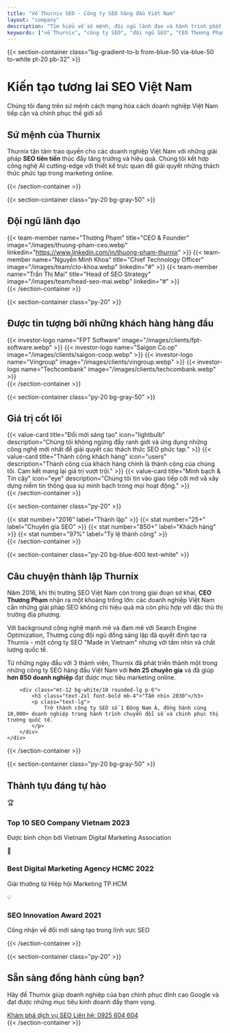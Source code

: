 ```yaml
---
title: "Về Thurnix SEO - Công ty SEO hàng đầu Việt Nam"
layout: "company"
description: "Tìm hiểu về sứ mệnh, đội ngũ lãnh đạo và hành trình phát triển của Thurnix - công ty dịch vụ SEO chuyên nghiệp tại Việt Nam"
keywords: ["về Thurnix", "công ty SEO", "đội ngũ SEO", "CEO Thương Phạm"]
---
```


{{< section-container class="bg-gradient-to-b from-blue-50 via-blue-50 to-white pt-20 pb-32" >}}
    <div class="text-center">
        <h1 class="text-4xl md:text-5xl font-bold mb-6">Kiến tạo tương lai <strong>SEO Việt Nam</strong></h1>
        <p class="text-xl text-gray-600 mb-16">Chúng tôi đang trên sứ mệnh cách mạng hóa cách doanh nghiệp Việt Nam tiếp cận và chinh phục thế giới số</p>
        <div class="max-w-3xl mx-auto bg-white rounded-xl shadow-sm p-8">
            <h2 class="text-3xl font-bold mb-4">Sứ mệnh của Thurnix</h2>
            <p class="text-xl text-gray-600">
                Thurnix tận tâm trao quyền cho các doanh nghiệp Việt Nam với những giải pháp <strong>SEO tiên tiến</strong> thúc đẩy tăng trưởng và hiệu quả. Chúng tôi kết hợp công nghệ AI cutting-edge với thiết kế trực quan để giải quyết những thách thức phức tạp trong marketing online.
            </p>
        </div>
    </div>
{{< /section-container >}}

{{< section-container class="py-20 bg-gray-50" >}}
    <div class="max-w-6xl mx-auto">
        <h2 class="text-3xl font-bold text-center mb-12">Đội ngũ lãnh đạo</h2>
        <div class="grid grid-cols-1 md:grid-cols-3 gap-8">
            {{< team-member 
                name="Thương Phạm"
                title="CEO & Founder"
                image="/images/thuong-pham-ceo.webp"
                linkedin="https://www.linkedin.com/in/thuong-pham-thurnix"
            >}}
            {{< team-member 
                name="Nguyễn Minh Khoa"
                title="Chief Technology Officer"
                image="/images/team/cto-khoa.webp"
                linkedin="#"
            >}}
            {{< team-member 
                name="Trần Thị Mai"
                title="Head of SEO Strategy"
                image="/images/team/head-seo-mai.webp"
                linkedin="#"
            >}}
        </div>
    </div>
{{< /section-container >}}

{{< section-container class="py-20" >}}
    <div class="max-w-6xl mx-auto">
        <h2 class="text-3xl font-bold text-center mb-12">Được tin tượng bởi những khách hàng hàng đầu</h2>
        <div class="grid grid-cols-2 md:grid-cols-4 gap-8 items-center">
            {{< investor-logo name="FPT Software" image="/images/clients/fpt-software.webp" >}}
            {{< investor-logo name="Saigon Co.op" image="/images/clients/saigon-coop.webp" >}}
            {{< investor-logo name="Vingroup" image="/images/clients/vingroup.webp" >}}
            {{< investor-logo name="Techcombank" image="/images/clients/techcombank.webp" >}}
        </div>
    </div>
{{< /section-container >}}

{{< section-container class="py-20 bg-gray-50" >}}
    <div class="max-w-6xl mx-auto">
        <h2 class="text-3xl font-bold text-center mb-12">Giá trị cốt lõi</h2>
        <div class="grid grid-cols-1 md:grid-cols-3 gap-8">
            {{< value-card 
                title="Đổi mới sáng tạo"
                icon="lightbulb"
                description="Chúng tôi không ngừng đẩy ranh giới và ứng dụng những công nghệ mới nhất để giải quyết các thách thức SEO phức tạp."
            >}}
            {{< value-card 
                title="Thành công khách hàng"
                icon="users"
                description="Thành công của khách hàng chính là thành công của chúng tôi. Cam kết mang lại giá trị vượt trội."
            >}}
            {{< value-card 
                title="Minh bạch & Tin cậy"
                icon="eye"
                description="Chúng tôi tin vào giao tiếp cởi mở và xây dựng niềm tin thông qua sự minh bạch trong mọi hoạt động."
            >}}
        </div>
    </div>
{{< /section-container >}}

{{< section-container class="py-20" >}}
    <div class="max-w-6xl mx-auto">
        <div class="grid grid-cols-1 md:grid-cols-4 gap-8 text-center">
            {{< stat number="2016" label="Thành lập" >}}
            {{< stat number="25+" label="Chuyên gia SEO" >}}
            {{< stat number="850+" label="Khách hàng" >}}
            {{< stat number="97%" label="Tỷ lệ thành công" >}}
        </div>
    </div>
{{< /section-container >}}

{{< section-container class="py-20 bg-blue-600 text-white" >}}
    <div class="max-w-4xl mx-auto text-center">
        <h2 class="text-3xl md:text-4xl font-bold mb-6">Câu chuyện thành lập Thurnix</h2>
        <div class="text-lg leading-relaxed space-y-6">
            <p>
                Năm 2016, khi thị trường SEO Việt Nam còn trong giai đoạn sơ khai, <strong>CEO Thương Phạm</strong> nhận ra một khoảng trống lớn: các doanh nghiệp Việt Nam cần những giải pháp SEO không chỉ hiệu quả mà còn phù hợp với đặc thù thị trường địa phương.
            </p>
            <p>
                Với background công nghệ mạnh mẽ và đam mê với Search Engine Optimization, Thương cùng đội ngũ đồng sáng lập đã quyết định tạo ra Thurnix - một công ty SEO "Made in Vietnam" nhưng với tầm nhìn và chất lượng quốc tế.
            </p>
            <p>
                Từ những ngày đầu với 3 thành viên, Thurnix đã phát triển thành một trong những công ty SEO hàng đầu Việt Nam với <strong>hơn 25 chuyên gia</strong> và đã giúp <strong>hơn 850 doanh nghiệp</strong> đạt được mục tiêu marketing online.
            </p>
        </div>
        
        <div class="mt-12 bg-white/10 rounded-lg p-6">
            <h3 class="text-2xl font-bold mb-4">"Tầm nhìn 2030"</h3>
            <p class="text-lg">
                Trở thành công ty SEO số 1 Đông Nam Á, đồng hành cùng 10,000+ doanh nghiệp trong hành trình chuyển đổi số và chinh phục thị trường quốc tế.
            </p>
        </div>
    </div>
{{< /section-container >}}

{{< section-container class="py-20 bg-gray-50" >}}
    <div class="max-w-6xl mx-auto">
        <h2 class="text-3xl font-bold text-center mb-12">Thành tựu đáng tự hào</h2>
        <div class="grid grid-cols-1 md:grid-cols-2 lg:grid-cols-3 gap-8">
            <div class="bg-white rounded-lg p-6 shadow-sm">
                <div class="text-3xl font-bold text-blue-600 mb-2">🏆</div>
                <h3 class="text-xl font-bold mb-2">Top 10 SEO Company Vietnam 2023</h3>
                <p class="text-gray-600">Được bình chọn bởi Vietnam Digital Marketing Association</p>
            </div>
            <div class="bg-white rounded-lg p-6 shadow-sm">
                <div class="text-3xl font-bold text-blue-600 mb-2">🚀</div>
                <h3 class="text-xl font-bold mb-2">Best Digital Marketing Agency HCMC 2022</h3>
                <p class="text-gray-600">Giải thưởng từ Hiệp hội Marketing TP.HCM</p>
            </div>
            <div class="bg-white rounded-lg p-6 shadow-sm">
                <div class="text-3xl font-bold text-blue-600 mb-2">💡</div>
                <h3 class="text-xl font-bold mb-2">SEO Innovation Award 2021</h3>
                <p class="text-gray-600">Công nhận về đổi mới sáng tạo trong lĩnh vực SEO</p>
            </div>
        </div>
    </div>
{{< /section-container >}}

{{< section-container class="py-20" >}}
    <div class="max-w-4xl mx-auto text-center">
        <h2 class="text-3xl md:text-4xl font-bold mb-8">Sẵn sàng đồng hành cùng bạn?</h2>
        <p class="text-xl text-gray-600 mb-8">
            Hãy để Thurnix giúp doanh nghiệp của bạn chinh phục đỉnh cao Google và đạt được những mục tiêu kinh doanh đầy tham vọng.
        </p>
        <div class="flex flex-col sm:flex-row gap-4 justify-center">
            <a href="/dich-vu-seo/" class="bg-blue-600 hover:bg-blue-700 text-white px-8 py-4 rounded-lg font-bold transition-colors text-center">
                Khám phá dịch vụ SEO
            </a>
            <a href="tel:0925604604" class="border border-blue-600 text-blue-600 hover:bg-blue-600 hover:text-white px-8 py-4 rounded-lg font-bold transition-colors text-center">
                Liên hệ: 0925 604 604
            </a>
        </div>
    </div>
{{< /section-container >}}